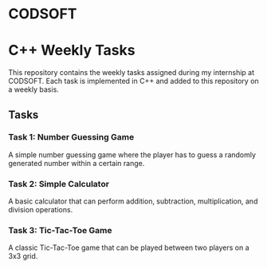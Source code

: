 # CODSOFT
# C++ Weekly Tasks

This repository contains the weekly tasks assigned during my internship at CODSOFT. Each task is implemented in C++ and added to this repository on a weekly basis.

## Tasks

### Task 1: Number Guessing Game
A simple number guessing game where the player has to guess a randomly generated number within a certain range.

### Task 2: Simple Calculator
A basic calculator that can perform addition, subtraction, multiplication, and division operations.

### Task 3: Tic-Tac-Toe Game
A classic Tic-Tac-Toe game that can be played between two players on a 3x3 grid.
